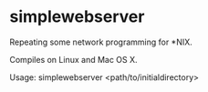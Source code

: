 simplewebserver
===============

Repeating some network programming for *NIX.

Compiles on Linux and Mac OS X.

Usage: simplewebserver <path/to/initialdirectory>
